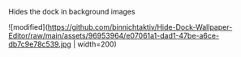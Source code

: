 Hides the dock in background images

![modified](https://github.com/binnichtaktiv/Hide-Dock-Wallpaper-Editor/raw/main/assets/96953964/e07061a1-dad1-47be-a6ce-db7c9e78c539.jpg | width=200)

